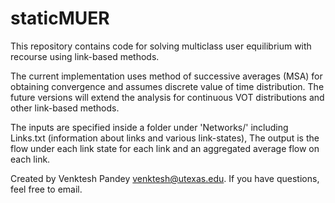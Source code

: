 # staticMUER
This repository contains code for solving multiclass user equilibrium with recourse using link-based methods. 

The current implementation uses method of successive averages (MSA) for obtaining convergence and assumes discrete value of time distribution.
The future versions will extend the analysis for continuous VOT distributions and other link-based methods.

The inputs are specified inside a folder under 'Networks/' including Links.txt (information about links and various link-states),
The output is the flow under each link state for each link and an aggregated average flow on each link.

Created by Venktesh Pandey <venktesh@utexas.edu>. If you have questions, feel free to email.
